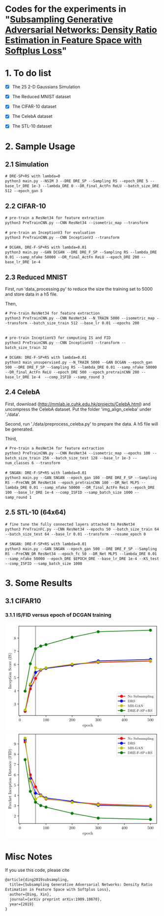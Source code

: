 # Codes for the experiments in "[Subsampling Generative Adversarial Networks: Density Ratio Estimation in Feature Space with Softplus Loss](https://arxiv.org/abs/1909.10670)"
# 1. To do list
- [x] The 25 2-D Gaussians Simulation
- [x] The Reduced MNIST dataset
- [x] The CIFAR-10 dataset
- [x] The CelebA dataset
- [x] The STL-10 dataset


# 2. Sample Usage
## 2.1 Simulation
```
# DRE-SP+RS with lambda=0
python3 main.py --NSIM 3 --DRE DRE_SP --Sampling RS --epoch_DRE 5 --base_lr_DRE 1e-3 --lambda_DRE 0 --DR_final_ActFn ReLU --batch_size_DRE 512 --epoch_gan 5
```

## 2.2 CIFAR-10
```
# pre-train a ResNet34 for feature extraction
python3 PreTrainCNN.py --CNN ResNet34 --isometric_map --transform

# pre-train an InceptionV3 for evaluation
python3 PreTrainCNN.py --CNN InceptionV3 --transform

# DCGAN, DRE-F-SP+RS with lambda=0.01
python3 main.py --GAN DCGAN --DRE DRE_F_SP --Sampling RS --lambda_DRE 0.01 --samp_nfake 50000 --DR_final_ActFn ReLU --epoch_DRE 200 --base_lr_DRE 1e-4
```

## 2.3 Reduced MNIST

First, run 'data_processing.py' to reduce the size the training set to 5000 and store data in a h5 file.

Then, 

```
# Pre-train ResNet34 for feature extraction
python3 PreTrainCNN.py --CNN ResNet34 --N_TRAIN 5000 --isometric_map --transform --batch_size_train 512 --base_lr 0.01 --epochs 200


# pre-train InceptionV3 for computing IS and FID
python3 PreTrainCNN.py --CNN InceptionV3 --transform --batch_size_train 32

# DCGAN: DRE-F-SP+RS with lambda=0.01
python3 main_unsupervised.py --N_TRAIN 5000 --GAN DCGAN --epoch_gan 500 --DRE DRE_F_SP --Sampling RS --lambda_DRE 0.01 --samp_nfake 50000 --DR_final_ActFn ReLU --epoch_DRE 500 --epoch_pretrainCNN 200 --base_lr_DRE 1e-4  --comp_ISFID --samp_round 3
```

## 2.4 CelebA
First, download (http://mmlab.ie.cuhk.edu.hk/projects/CelebA.html) and uncompress the CelebA dataset. Put the folder 'img_align_celeba' under './data'.

Second, run './data/preprocess_celeba.py' to prepare the data. A h5 file will be generated.

Third, 

```
# Pre-train a ResNet34 for feature extraction
python3 PreTrainCNN.py --CNN ResNet34 --isometric_map --epochs 100 --batch_size_train 256 --batch_size_test 128 --base_lr 1e-3 --num_classes 6 --transform

# SNGAN: DRE-F-SP+RS with lambda=0.01
python3 main.py --GAN SNGAN --epoch_gan 100 --DRE DRE_F_SP --Sampling RS --PreCNN_DR ResNet34 --epoch_pretrainCNN 100 --DR_Net MLP5 --lambda_DRE 0.01 --samp_nfake 50000 --DR_final_ActFn ReLU --epoch_DRE 100 --base_lr_DRE 1e-4 --comp_ISFID --samp_batch_size 1000 --samp_round 1
```

## 2.5 STL-10 (64x64)

```
# fine tune the fully connected layers attached to ResNet34
python3 PreTrainFC.py --CNN ResNet34 --epochs 50 --batch_size_train 64 --batch_size_test 64 --base_lr 0.01 --transform --resume_epoch 0

# SNGAN: DRE-F-SP+RS with lambda=0.01
python3 main.py --GAN SNGAN --epoch_gan 500 --DRE DRE_F_SP --Sampling RS --PreCNN_DR ResNet34 --epoch_fc 50 --DR_Net MLP5 --lambda_DRE 0.01 --samp_nfake 50000 --epoch_DRE $EPOCH_DRE --base_lr_DRE 1e-4 --KS_test --comp_ISFID --samp_batch_size 1000
```



# 3. Some Results
## 3.1 CIFAR10
### 3.1.1 IS/FID versus epoch of DCGAN training
![IS_vs_EpochGAN](./images/IS_vs_EpochGAN.png) 
![FID_vs_EpochGAN](./images/FID_vs_EpochGAN.png) 



# Misc Notes
If you use this code, please cite
```text
@article{ding2019subsampling,
  title={Subsampling Generative Adversarial Networks: Density Ratio Estimation in Feature Space with Softplus Loss},
  author={Ding, Xin},
  journal={arXiv preprint arXiv:1909.10670},
  year={2019}
}
```